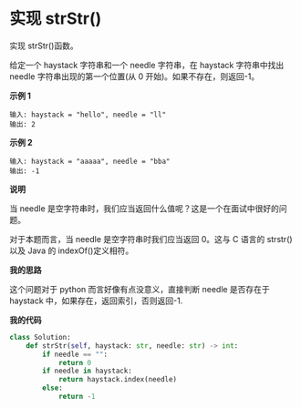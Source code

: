 # 实现 strStr()

实现 strStr()函数。

给定一个 haystack 字符串和一个 needle 字符串，在 haystack 字符串中找出 needle 字符串出现的第一个位置(从 0 开始)。如果不存在，则返回-1。

**示例 1**

```
输入: haystack = "hello", needle = "ll"
输出: 2
```

**示例 2**

```
输入: haystack = "aaaaa", needle = "bba"
输出: -1
```

**说明**

当 needle 是空字符串时，我们应当返回什么值呢？这是一个在面试中很好的问题。

对于本题而言，当 needle 是空字符串时我们应当返回 0。这与 C 语言的 strstr()以及 Java 的 indexOf()定义相符。

**我的思路**

这个问题对于 python 而言好像有点没意义，直接判断 needle 是否存在于 haystack 中，如果存在，返回索引，否则返回-1.

**我的代码**

```python
class Solution:
    def strStr(self, haystack: str, needle: str) -> int:
        if needle == "":
            return 0
        if needle in haystack:
            return haystack.index(needle)
        else:
            return -1
```
